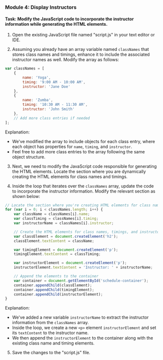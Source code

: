 

### Module 4: Display Instructors

#### Task: Modify the JavaScript code to incorporate the instructor information while generating the HTML elements.

1. Open the existing JavaScript file named "script.js" in your text editor or IDE.

2. Assuming you already have an array variable named `classNames` that stores class names and timings, enhance it to include the associated instructor names as well. Modify the array as follows:

```javascript
var classNames = [
    {
        name: 'Yoga',
        timing: '9:00 AM - 10:00 AM',
        instructor: 'Jane Doe'
    },
    {
        name: 'Zumba',
        timing: '10:30 AM - 11:30 AM',
        instructor: 'John Smith'
    },
    // Add more class entries if needed
];
```

Explanation:
- We've modified the array to include objects for each class entry, where each object has properties for `name`, `timing`, and `instructor`.
- Feel free to add more class entries to the array following the same object structure.

3. Next, we need to modify the JavaScript code responsible for generating the HTML elements. Locate the section where you are dynamically creating the HTML elements for class names and timings.

4. Inside the loop that iterates over the `classNames` array, update the code to incorporate the instructor information. Modify the relevant section as shown below:

```javascript
// Locate the section where you're creating HTML elements for class names and timings
for (var i = 0; i < classNames.length; i++) {
    var className = classNames[i].name;
    var classTiming = classNames[i].timing;
    var instructorName = classNames[i].instructor;

    // Create the HTML elements for class names, timings, and instructors
    var classElement = document.createElement('h2');
    classElement.textContent = className;

    var timingElement = document.createElement('p');
    timingElement.textContent = classTiming;

    var instructorElement = document.createElement('p');
    instructorElement.textContent = 'Instructor: ' + instructorName;

    // Append the elements to the container
    var container = document.getElementById('schedule-container');
    container.appendChild(classElement);
    container.appendChild(timingElement);
    container.appendChild(instructorElement);
}
```

Explanation:
- We've added a new variable `instructorName` to extract the instructor information from the `classNames` array.
- Inside the loop, we create a new `<p>` element `instructorElement` and set its `textContent` to the instructor name.
- We then append the `instructorElement` to the container along with the existing class name and timing elements.

5. Save the changes to the "script.js" file.

